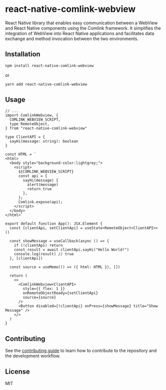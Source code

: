 # react-native-comlink-webview

React Native library that enables easy communication between a WebView and React Native components using the Comlink framework. It simplifies the integration of WebView into React Native applications and facilitates data exchange and method invocation between the two environments.

## Installation

```sh
npm install react-native-comlink-webview
```
or
```sh
yarn add react-native-comlink-webview
```

## Usage

```tsx
// ...
import ComlinkWebview, {
  COMLINK_WEBVIEW_SCRIPT,
  type RemoteObject,
} from "react-native-comlink-webview"

type ClientAPI = {
  sayHi(message: string): boolean
}

const HTML = `
<html>
  <body style="background-color:lightgrey;">
    <script>
      ${COMLINK_WEBVIEW_SCRIPT}
      const api = {
        sayHi(message) {
          alert(message)
          return true
        },
      };
      Comlink.expose(api);
    </script>
  </body>
</html>`

export default function App(): JSX.Element {
  const [clientApi, setClientApi] = useState<RemoteObject<ClientAPI>>()

  const showMessage = useCallback(async () => {
    if (!clientApi) return
    const result = await clientApi.sayHi("Hello World!")
    console.log(result) // true
  }, [clientApi])

  const source = useMemo(() => ({ html: HTML }), [])

  return (
    <>
      <ComlinkWebview<ClientAPI>
        style={{ flex: 1 }}
        onRemoteObjectReady={setClientApi}
        source={source}
      />
      <Button disabled={!clientApi} onPress={showMessage} title="Show Message" />
    </>
  )
}

```

## Contributing

See the [contributing guide](CONTRIBUTING.md) to learn how to contribute to the repository and the development workflow.

## License

MIT